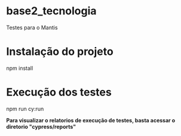 # base2_tecnologia
Testes para o Mantis

# Instalação do projeto
npm install

# Execução dos testes
npm run cy:run


**Para visualizar o relatorios de execução de testes, basta acessar o diretorio "cypress/reports"**